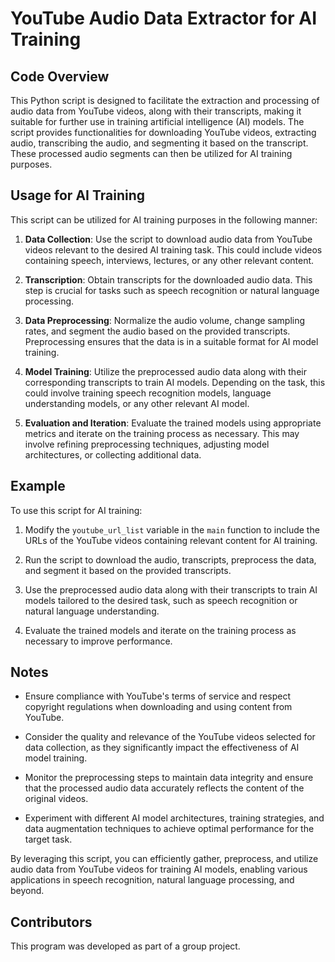 # YouTube Audio Data Extractor for AI Training

## Code Overview

This Python script is designed to facilitate the extraction and processing of audio data from YouTube videos, along with their transcripts, making it suitable for further use in training artificial intelligence (AI) models. The script provides functionalities for downloading YouTube videos, extracting audio, transcribing the audio, and segmenting it based on the transcript. These processed audio segments can then be utilized for AI training purposes.

## Usage for AI Training

This script can be utilized for AI training purposes in the following manner:

1. **Data Collection**: Use the script to download audio data from YouTube videos relevant to the desired AI training task. This could include videos containing speech, interviews, lectures, or any other relevant content.

2. **Transcription**: Obtain transcripts for the downloaded audio data. This step is crucial for tasks such as speech recognition or natural language processing.

3. **Data Preprocessing**: Normalize the audio volume, change sampling rates, and segment the audio based on the provided transcripts. Preprocessing ensures that the data is in a suitable format for AI model training.

4. **Model Training**: Utilize the preprocessed audio data along with their corresponding transcripts to train AI models. Depending on the task, this could involve training speech recognition models, language understanding models, or any other relevant AI model.

5. **Evaluation and Iteration**: Evaluate the trained models using appropriate metrics and iterate on the training process as necessary. This may involve refining preprocessing techniques, adjusting model architectures, or collecting additional data.

## Example

To use this script for AI training:

1. Modify the `youtube_url_list` variable in the `main` function to include the URLs of the YouTube videos containing relevant content for AI training.
   
2. Run the script to download the audio, transcripts, preprocess the data, and segment it based on the provided transcripts.
   
3. Use the preprocessed audio data along with their transcripts to train AI models tailored to the desired task, such as speech recognition or natural language understanding.

4. Evaluate the trained models and iterate on the training process as necessary to improve performance.

## Notes

- Ensure compliance with YouTube's terms of service and respect copyright regulations when downloading and using content from YouTube.
  
- Consider the quality and relevance of the YouTube videos selected for data collection, as they significantly impact the effectiveness of AI model training.

- Monitor the preprocessing steps to maintain data integrity and ensure that the processed audio data accurately reflects the content of the original videos.

- Experiment with different AI model architectures, training strategies, and data augmentation techniques to achieve optimal performance for the target task.

By leveraging this script, you can efficiently gather, preprocess, and utilize audio data from YouTube videos for training AI models, enabling various applications in speech recognition, natural language processing, and beyond.

## Contributors

This program was developed as part of a group project.
